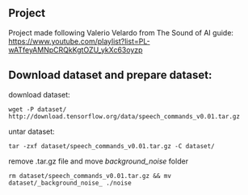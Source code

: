 ## Project

Project made following Valerio Velardo from The Sound of AI guide:
https://www.youtube.com/playlist?list=PL-wATfeyAMNpCRQkKgtOZU_ykXc63oyzp


## Download dataset and prepare dataset:

download dataset:
```
wget -P dataset/ http://download.tensorflow.org/data/speech_commands_v0.01.tar.gz
```

untar dataset:
```
tar -zxf dataset/speech_commands_v0.01.tar.gz -C dataset/
```

remove .tar.gz file and move _background_noise_ folder
```
rm dataset/speech_commands_v0.01.tar.gz && mv dataset/_background_noise_ ./noise 
```